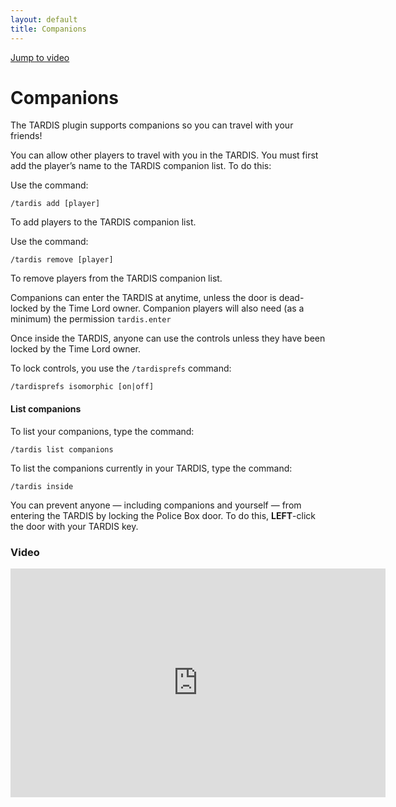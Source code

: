 ```yaml
---
layout: default
title: Companions
---
```


[Jump to video](#video)

# Companions

The TARDIS plugin supports companions so you can travel with your friends!

You can allow other players to travel with you in the TARDIS. You must first add the player’s name to the TARDIS
companion list. To do this:

Use the command:

    /tardis add [player]

To add players to the TARDIS companion list.

Use the command:

    /tardis remove [player]

To remove players from the TARDIS companion list.

Companions can enter the TARDIS at anytime, unless the door is dead-locked by the Time Lord owner. Companion players
will also need (as a minimum) the permission `tardis.enter`

Once inside the TARDIS, anyone can use the controls unless they have been locked by the Time Lord owner.

To lock controls, you use the `/tardisprefs` command:

    /tardisprefs isomorphic [on|off]

#### List companions

To list your companions, type the command:

    /tardis list companions

To list the companions currently in your TARDIS, type the command:

    /tardis inside

You can prevent anyone — including companions and yourself — from entering the TARDIS by locking the Police Box door. To
do this, **LEFT**-click the door with your TARDIS key.

### Video

<iframe src="https://player.vimeo.com/video/59322488" width="600" height="366" frameborder="0" webkitallowfullscreen mozallowfullscreen allowfullscreen></iframe>